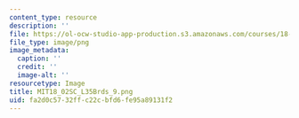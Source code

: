 ```yaml
---
content_type: resource
description: ''
file: https://ol-ocw-studio-app-production.s3.amazonaws.com/courses/18-02sc-multivariable-calculus-fall-2010/fa2d0c5732ffc22cbfd6fe95a89131f2_MIT18_02SC_L35Brds_9.png
file_type: image/png
image_metadata:
  caption: ''
  credit: ''
  image-alt: ''
resourcetype: Image
title: MIT18_02SC_L35Brds_9.png
uid: fa2d0c57-32ff-c22c-bfd6-fe95a89131f2
---
```

